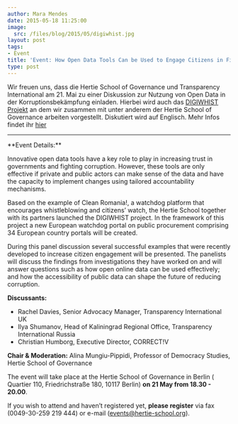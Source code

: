 ```yaml
---
author: Mara Mendes
date: 2015-05-18 11:25:00
image:
  src: /files/blog/2015/05/digiwhist.jpg
layout: post
tags:
- Event
title: 'Event: How Open Data Tools Can be Used to Engage Citizens in Fighting Corruption'
type: post
---
```


Wir freuen uns, dass die Hertie School of Governance und Transparency International am 21. Mai zu einer Diskussion zur Nutzung von Open Data in der Korruptionsbekämpfung einladen. Hierbei wird auch das 
<a href="/blog/2015/01/okfde-awarded-h2020-project-to-improve-transparency-in-public-spending-and-support-whistleblowing/">DIGIWHIST Projekt</a>
 an dem wir zusammen mit unter anderem der Hertie School of Governance arbeiten vorgestellt. Diskutiert wird auf Englisch. Mehr Infos findet ihr 
 <a href="http://www.hertie-school.org/mediaandevents/events/events-pages/21052015-how-open-data-tools-can-be-used-to-engage-citizens-in-anti-corruption-investigations/">hier</a>
 
<hr>
**Event Details:**

Innovative open data tools have a key role to play in increasing trust in governments and fighting corruption. However, these tools are only effective if private and public actors can make sense of the data and have the capacity to implement changes using tailored accountability mechanisms.

Based on the example of Clean Romania!, a watchdog platform that encourages whistleblowing and citizens’ watch, the Hertie School together with its partners launched the DIGIWHIST project. In the framework of this project a new European watchdog portal on public procurement comprising 34 European country portals will be created.

During this panel discussion several successful examples that were recently developed to increase citizen engagement will be presented. The panelists will discuss the findings from investigations they have worked on and will answer questions such as how open online data can be used effectively; and how the accessibility of public data can shape the future of reducing corruption.

**Discussants:**

* Rachel Davies, Senior Advocacy Manager, Transparency International UK
* Ilya Shumanov, Head of Kaliningrad Regional Office, Transparency International Russia
* Christian Humborg, Executive Director, CORRECT!V

<b>Chair & Moderation:</b> 
Alina Mungiu-Pippidi, Professor of Democracy Studies, Hertie School of Governance</p>

The event will take place at the Hertie School of Governance in Berlin ( Quartier 110, Friedrichstraße 180, 10117 Berlin) <b>on 21 May from 18.30 - 20.00</b>.

If you wish to attend and haven’t registered yet, <b>please register</b> via fax (0049-30-259 219 444) or e-mail (events@hertie-school.org).